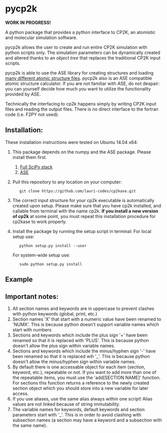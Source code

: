 pycp2k
==================

**WORK IN PROGRESS!**

A python package that provides a python interface to CP2K, an atomistic and molecular simulation software.

pycp2k allows the user to create and run entire CP2K simulation with python scripts only. The simulation parameters can be dynamically created and altered thanks to an *object tree* that replaces the traditional CP2K input scripts.

pycp2k is able to use the ASE library for creating structures and loading [many different atomic structure files](https://wiki.fysik.dtu.dk/ase/ase/io.html). pycp2k also is an ASE compatible atomic structure calculator. If you are not familiar with ASE, do not despair: you can yourself decide how much you want to utilize the functionality provided by ASE.

Technically the interfacing to cp2k happens simply by writing CP2K input files and reading the output files. There is no direct interface to the fortran code (i.e. F2PY not used).

Installation:
------------------

These installation instructions were tested on Ubuntu 14.04 x64:

1. This package depends on the numpy and the ASE package. Please install them first.
   1. [Full SciPy stack](http://www.scipy.org/install.html)
   2. [ASE](https://wiki.fysik.dtu.dk/ase/)
2. Pull this repository to any location on your computer:

   ```
      git clone https://github.com/lauri-codes/cp2kase.git
   ```

3. The correct input structure for your cp2k executable is automatically created upon setup. Please make sure that you have cp2k installed, and callable from terminal with the name cp2k. **If you install a new version of cp2k** at some point, you must repeat this installation procedure for cp2kase to work properly.
4. Install the package by running the setup script in terminal:
   For local setup use:

   ```
      python setup.py install --user
   ```
   
   For system-wide setup use:
   
   ```
      sudo python setup.py install
   ```


Example
------------------


Important notes:
------------------

1. All section names and keywords are in uppercase to prevent clashes with python keywords (global, print, etc.)
2. Section names 'X' that start with a numeric value have been renamed to 'NUMX'. This is because python doesn't support variable names which start with numbers
3. Sections and keywords which include the plus sign '+' have been renamed so that it is replaced with 'PLUS'. This is because python doesn't allow the plus sign within variable names.
4. Sections and keywords which include the minus/hyphen sign '-' have been renamed so that it is replaced wih '_'. This is because python doesn't allow the minus/hyphen sign within variable names.
5. By default there is one accessable object for each item (section, keyword, etc.), repeatable or not. If you want to add more than one of the repeatable items, you must use the 'add[SECTION NAME]' function. For sections this function returns a reference to the newly created section object which you should store into a new variable for later access.
6. If you use aliases, use the same alias always within one script! Alias values are not linked because of string immutability.
7. The variable names for keywords, default keywords and section parameters start with '_'. This is in order to avoid clashing with subsection names (a section may have a keyword and a subsection with the same name).
